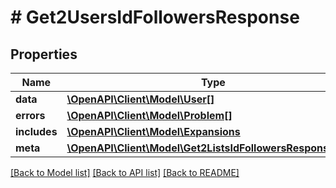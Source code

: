 # # Get2UsersIdFollowersResponse

## Properties

Name | Type | Description | Notes
------------ | ------------- | ------------- | -------------
**data** | [**\OpenAPI\Client\Model\User[]**](User.md) |  | [optional]
**errors** | [**\OpenAPI\Client\Model\Problem[]**](Problem.md) |  | [optional]
**includes** | [**\OpenAPI\Client\Model\Expansions**](Expansions.md) |  | [optional]
**meta** | [**\OpenAPI\Client\Model\Get2ListsIdFollowersResponseMeta**](Get2ListsIdFollowersResponseMeta.md) |  | [optional]

[[Back to Model list]](../../README.md#models) [[Back to API list]](../../README.md#endpoints) [[Back to README]](../../README.md)
